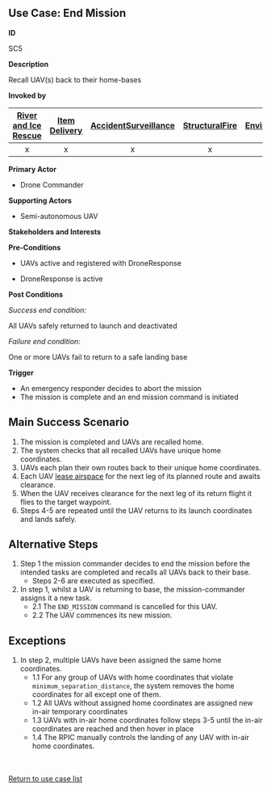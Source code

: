 ## Use Case: End Mission

**ID**

SC5

**Description**

Recall UAV(s) back to their home-bases

**Invoked by**


| [River and Ice Rescue](../main/RiverRescue.md) | [Item Delivery](../main/ItemDelivery.md)| [AccidentSurveillance](../main/AccidentSurveillance.md) | [StructuralFire](../main/StructuralFire.md) | [EnvironmentalSampling](../main/EnvironmentalSampling.md) |
| :------: | :--------: | :--------: | :------: |:------: |
| x | x | x | x | x|

**Primary Actor**

- Drone Commander

**Supporting Actors**

-  Semi-autonomous UAV

**Stakeholders and Interests**

**Pre-Conditions**

- UAVs active and registered with DroneResponse

- DroneResponse is active

**Post Conditions**

_Success end condition:_

All UAVs safely returned to launch and deactivated

_Failure end condition:_

One or more UAVs fail to return to a safe landing base

**Trigger**

- An emergency responder decides to abort the mission
- The mission is complete and an end mission command is initiated

## Main Success Scenario

1. The mission is completed and UAVs are recalled home.
2. The system checks that all recalled UAVs have unique home coordinates.
3. UAVs each plan their own routes back to their unique home coordinates.
4. Each UAV [lease airspace](../supporting/LeaseAirspace.md) for the next leg of its planned route and awaits clearance.
5. When the UAV receives clearance for the next leg of its return flight it flies to the target waypoint.
6. Steps 4-5 are repeated until the UAV returns to its launch coordinates and lands safely.

## Alternative Steps 
1. Step 1 the mission commander decides to end the mission before the intended tasks are completed and recalls all UAVs back to their base.
   * Steps 2-6 are executed as specified.
2. In step 1, whilst a UAV is returning to base, the mission-commander assigns it a new task.
   * 2.1 The `END_MISSION` command is cancelled for this UAV.
   * 2.2 The UAV commences its new mission.

## Exceptions
1. In step 2, multiple UAVs have been assigned the same home coordinates.
   * 1.1 For any group of UAVs with home coordinates that violate `minimum_separation_distance`, the system removes the home coordinates for all except one of them.
   * 1.2 All UAVs without assigned home coordinates are assigned new in-air temporary coordinates
   * 1.3 UAVs with in-air home coordinates follow steps 3-5 until the in-air coordinates are reached and then hover in place
   * 1.4 The RPIC manually controls the landing of any UAV with in-air home coordinates.


<br><br>
[Return to use case list](../../README.md) 
